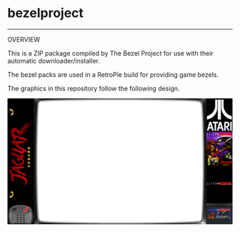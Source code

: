 # bezelproject

-------
OVERVIEW

This is a ZIP package compiled by The Bezel Project for use with their automatic downloader/installer.

The bezel packs are used in a RetroPie build for providing game bezels.

The graphics in this repository follow the following design.

![Sample bezel](https://github.com/thebezelproject/bezelprojectSA-AtariJaguar/blob/master/retroarch/overlay/GameBezels/AtariJaguar/Alien%20vs%20Predator%20(World).png?raw=true)
